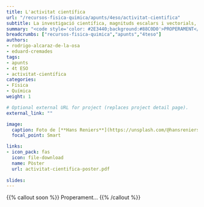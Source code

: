 ```yaml
---
title: L'activitat científica
url: "/recursos-fisica-quimica/apunts/4eso/activitat-cientifica"
subtitle: La investigació científica, magnituds escalars i vectorials, anàlisi dimensional, errors en la mesura i expressió de resultats
summary: "<code style='color: #2E3440;background:#88C0D0'>PROPERAMENT</code> <br> La investigació científica. Magnituds escalars i vectorials. Anàlisi dimensional. Errors en la mesura. Expressió de resultats."
breadcrumbs: ["recursos-fisica-quimica","apunts","4teso"]
authors:
- rodrigo-alcaraz-de-la-osa
- eduard-cremades
tags:
- apunts
- 4t ESO
- activitat-científica
categories:
- Física
- Química
weight: 1

# Optional external URL for project (replaces project detail page).
external_link: ""

image:
  caption: Foto de [**Hans Reniers**](https://unsplash.com/@hansreniers) en [Unsplash](https://unsplash.com)
  focal_point: Smart

links:
- icon_pack: fas
  icon: file-download
  name: Pòster
  url: activitat-cientifica-poster.pdf
  
slides: 
---
```


{{% callout soon %}}
Properament...
{{% /callout %}}